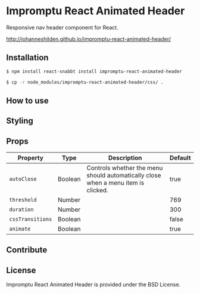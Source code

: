 # Impromptu React Animated Header

Responsive nav header component for React.

http://johanneshilden.github.io/impromptu-react-animated-header/

## Installation

```bash
$ npm install react-snabbt install impromptu-react-animated-header
```

```bash
$ cp -r node_modules/impromptu-react-animated-header/css/ .
```

## How to use


## Styling

## Props

| Property         | Type                     | Description   | Default      | 
| ---------------- | ------------------------ | ------------- | ------------ |
| `autoClose`      | Boolean                  | Controls whether the menu should automatically close when a menu item is clicked.      | true      |
| `threshold`      |  Number                  |          | 769    |
| `duration`       |  Number                  |          | 300    |
| `cssTransitions` |  Boolean                 |          | false  |
| `animate`        |  Boolean                 |          | true   |

## Contribute

## License

Impromptu React Animated Header is provided under the BSD License.
